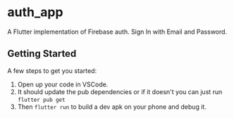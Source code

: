 # auth_app

A Flutter implementation of Firebase auth. Sign In with Email and Password.

## Getting Started

A few steps to get you started:
1. Open up your code in VSCode.
2. It should update the pub dependencies or if it doesn't you can just run `flutter pub get`
3. Then `flutter run` to build a dev apk on your phone and debug it. 

